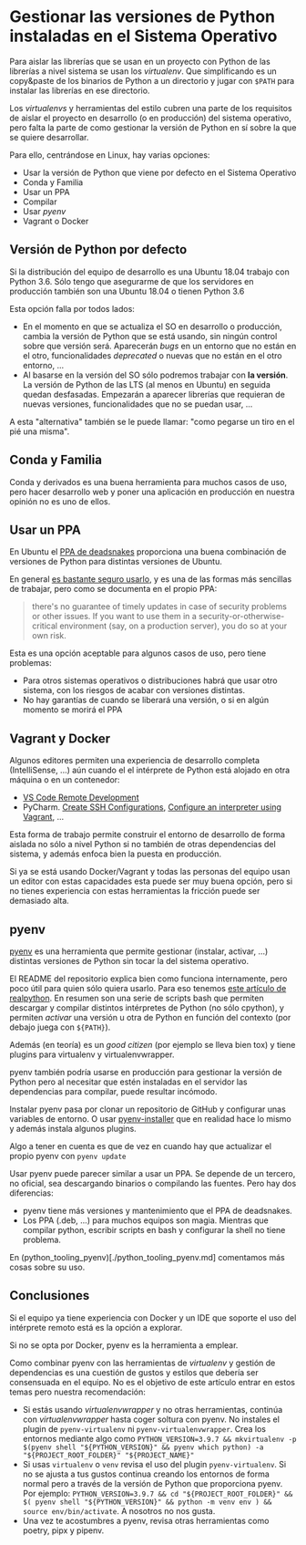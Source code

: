 # Gestionar las versiones de Python instaladas en el Sistema Operativo

Para aislar las librerías que se usan en un proyecto con Python de las librerías a nivel sistema se usan los _virtualenv_. Que simplificando es un copy&paste de los binarios de Python a un directorio y jugar con `$PATH` para instalar las librerías en ese directorio.

Los _virtualenvs_ y herramientas del estilo cubren una parte de los requisitos de aislar el proyecto en desarrollo (o en producción) del sistema operativo, pero falta la parte de como gestionar la versión de Python en sí sobre la que se quiere desarrollar.

Para ello, centrándose en Linux, hay varias opciones:

-   Usar la versión de Python que viene por defecto en el Sistema Operativo
-   Conda y Familia
-   Usar un PPA
-   Compilar
-   Usar _pyenv_
-   Vagrant o Docker

## Versión de Python por defecto

Si la distribución del equipo de desarrollo es una Ubuntu 18.04 trabajo con Python 3.6. Sólo tengo que asegurarme de que los servidores en producción también son una Ubuntu 18.04 o tienen Python 3.6

Esta opción falla por todos lados:

-   En el momento en que se actualiza el SO en desarrollo o producción, cambia la versión de Python que se está usando, sin ningún control sobre que versión será. Aparecerán _bugs_ en un entorno que no están en el otro, funcionalidades _deprecated_ o nuevas que no están en el otro entorno, ...
-   Al basarse en la versión del SO sólo podremos trabajar con **la versión**. La versión de Python de las LTS (al menos en Ubuntu) en seguida quedan desfasadas. Empezarán a aparecer librerías que requieran de nuevas versiones, funcionalidades que no se puedan usar, ...

A esta "alternativa" también se le puede llamar: "como pegarse un tiro en el pié una misma".

## Conda y Familia

Conda y derivados es una buena herramienta para muchos casos de uso, pero hacer desarrollo web y poner una aplicación en producción en nuestra opinión no es uno de ellos.

## Usar un PPA

En Ubuntu el [PPA de deadsnakes](https://launchpad.net/~deadsnakes/+archive/ubuntu/ppa) proporciona una buena combinación de versiones de Python para distintas versiones de Ubuntu.

En general [es bastante seguro usarlo](https://askubuntu.com/questions/865554/how-do-i-install-python-3-6-using-apt-get), y es una de las formas más sencillas de trabajar, pero como se documenta en el propio PPA:

> there's no guarantee of timely updates in case of security problems or other issues. If you want to use them in a security-or-otherwise-critical environment (say, on a production server), you do so at your own risk.

Esta es una opción aceptable para algunos casos de uso, pero tiene problemas:

-   Para otros sistemas operativos o distribuciones habrá que usar otro sistema, con los riesgos de acabar con versiones distintas.
-   No hay garantías de cuando se liberará una versión, o si en algún momento se morirá el PPA

## Vagrant y Docker

Algunos editores permiten una experiencia de desarrollo completa (IntelliSense, ...) aún cuando el el intérprete de Python está alojado en otra máquina o en un contenedor:

-   [VS Code Remote Development](https://code.visualstudio.com/docs/remote/remote-overview)
-   PyCharm. [Create SSH Configurations](https://www.jetbrains.com/help/pycharm/create-ssh-configurations.html), [Configure an interpreter using Vagrant](https://www.jetbrains.com/help/pycharm/configuring-remote-interpreters-via-virtual-boxes.html), ...

Esta forma de trabajo permite construir el entorno de desarrollo de forma aislada no sólo a nivel Python si no también de otras dependencias del sistema, y además enfoca bien la puesta en producción.

Si ya se está usando Docker/Vagrant y todas las personas del equipo usan un editor con estas capacidades esta puede ser muy buena opción, pero si no tienes experiencia con estas herramientas la fricción puede ser demasiado alta.

## pyenv

[pyenv](https://github.com/pyenv/pyenv) es una herramienta que permite gestionar (instalar, activar, ...) distintas versiones de Python sin tocar la del sistema operativo.

El README del repositorio explica bien como funciona internamente, pero poco útil para quien sólo quiera usarlo. Para eso tenemos [este artículo de realpython](https://realpython.com/intro-to-pyenv/). En resumen son una serie de scripts bash que permiten descargar y compilar distintos intérpretes de Python (no sólo cpython), y permiten _activar_ una versión u otra de Python en función del contexto (por debajo juega con `${PATH}`).

Además (en teoría) es un _good citizen_ (por ejemplo se lleva bien tox) y tiene plugins para virtualenv y virtualenvwrapper.

pyenv también podría usarse en producción para gestionar la versión de Python pero al necesitar que estén instaladas en el servidor las dependencias para compilar, puede resultar incómodo.

Instalar pyenv pasa por clonar un repositorio de GitHub y configurar unas variables de entorno. O usar [pyenv-installer](https://github.com/pyenv/pyenv-installer) que en realidad hace lo mismo y además instala algunos plugins.

Algo a tener en cuenta es que de vez en cuando hay que actualizar el propio pyenv con `pyenv update`

Usar pyenv puede parecer similar a usar un PPA. Se depende de un tercero, no oficial, sea descargando binarios o compilando las fuentes. Pero hay dos diferencias:

-   pyenv tiene más versiones y mantenimiento que el PPA de deadsnakes.
-   Los PPA (.deb, ...) para muchos equipos son magia. Mientras que compilar python, escribir scripts en bash y configurar la shell no tiene problema.

En (python_tooling_pyenv)[./python_tooling_pyenv.md] comentamos más cosas sobre su uso.

## Conclusiones

Si el equipo ya tiene experiencia con Docker y un IDE que soporte el uso del intérprete remoto está es la opción a explorar.

Si no se opta por Docker, pyenv es la herramienta a emplear.

Como combinar pyenv con las herramientas de _virtualenv_ y gestión de dependencias es una cuestión de gustos y estilos que debería ser consensuada en el equipo. No es el objetivo de este artículo entrar en estos temas pero nuestra recomendación:

-   Si estás usando _virtualenvwrapper_ y no otras herramientas, continúa con _virtualenvwrapper_ hasta coger soltura con pyenv. No instales el plugin de `pyenv-virtualenv` ni `pyenv-virtualenvwrapper`. Crea los entornos mediante algo como `PYTHON_VERSION=3.9.7 && mkvirtualenv -p $(pyenv shell "${PYTHON_VERSION}" && pyenv which python) -a "${PROJECT_ROOT_FOLDER}" "${PROJECT_NAME}"`
-   Si usas `virtualenv` o `venv` revisa el uso del plugin `pyenv-virtualenv`. Si no se ajusta a tus gustos continua creando los entornos de forma normal pero a través de la versión de Python que proporciona pyenv. Por ejemplo: `PYTHON_VERSION=3.9.7 && cd "${PROJECT_ROOT_FOLDER}" && $( pyenv shell "${PYTHON_VERSION}" && python -m venv env ) && source env/bin/activate`. A nosotros no nos gusta.
-   Una vez te acostumbres a pyenv, revisa otras herramientas como poetry, pipx y pipenv.
